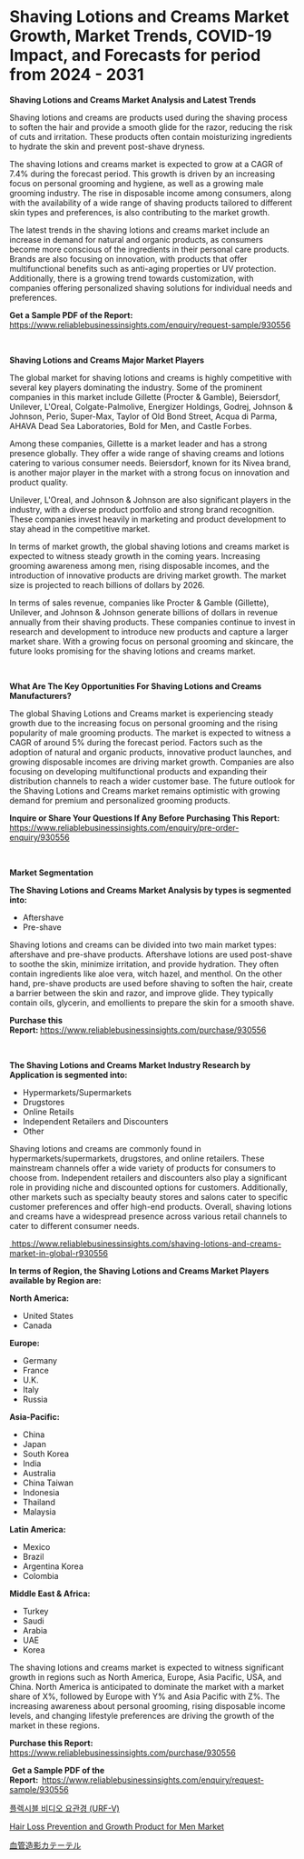 <p><h1>Shaving Lotions and Creams Market Growth, Market Trends, COVID-19 Impact, and Forecasts for period from 2024 - 2031</h1></p><p><strong>Shaving Lotions and Creams Market Analysis and Latest Trends</strong></p>
<p><p>Shaving lotions and creams are products used during the shaving process to soften the hair and provide a smooth glide for the razor, reducing the risk of cuts and irritation. These products often contain moisturizing ingredients to hydrate the skin and prevent post-shave dryness.</p><p>The shaving lotions and creams market is expected to grow at a CAGR of 7.4% during the forecast period. This growth is driven by an increasing focus on personal grooming and hygiene, as well as a growing male grooming industry. The rise in disposable income among consumers, along with the availability of a wide range of shaving products tailored to different skin types and preferences, is also contributing to the market growth.</p><p>The latest trends in the shaving lotions and creams market include an increase in demand for natural and organic products, as consumers become more conscious of the ingredients in their personal care products. Brands are also focusing on innovation, with products that offer multifunctional benefits such as anti-aging properties or UV protection. Additionally, there is a growing trend towards customization, with companies offering personalized shaving solutions for individual needs and preferences.</p></p>
<p><strong>Get a Sample PDF of the Report:&nbsp;</strong> <a href="https://www.reliablebusinessinsights.com/enquiry/request-sample/930556">https://www.reliablebusinessinsights.com/enquiry/request-sample/930556</a></p>
<p>&nbsp;</p>
<p><strong>Shaving Lotions and Creams Major Market Players</strong></p>
<p><p>The global market for shaving lotions and creams is highly competitive with several key players dominating the industry. Some of the prominent companies in this market include Gillette (Procter & Gamble), Beiersdorf, Unilever, L'Oreal, Colgate-Palmolive, Energizer Holdings, Godrej, Johnson & Johnson, Perio, Super-Max, Taylor of Old Bond Street, Acqua di Parma, AHAVA Dead Sea Laboratories, Bold for Men, and Castle Forbes.</p><p>Among these companies, Gillette is a market leader and has a strong presence globally. They offer a wide range of shaving creams and lotions catering to various consumer needs. Beiersdorf, known for its Nivea brand, is another major player in the market with a strong focus on innovation and product quality.</p><p>Unilever, L'Oreal, and Johnson & Johnson are also significant players in the industry, with a diverse product portfolio and strong brand recognition. These companies invest heavily in marketing and product development to stay ahead in the competitive market.</p><p>In terms of market growth, the global shaving lotions and creams market is expected to witness steady growth in the coming years. Increasing grooming awareness among men, rising disposable incomes, and the introduction of innovative products are driving market growth. The market size is projected to reach billions of dollars by 2026.</p><p>In terms of sales revenue, companies like Procter & Gamble (Gillette), Unilever, and Johnson & Johnson generate billions of dollars in revenue annually from their shaving products. These companies continue to invest in research and development to introduce new products and capture a larger market share. With a growing focus on personal grooming and skincare, the future looks promising for the shaving lotions and creams market.</p></p>
<p>&nbsp;</p>
<p><strong>What Are The Key Opportunities For Shaving Lotions and Creams Manufacturers?</strong></p>
<p><p>The global Shaving Lotions and Creams market is experiencing steady growth due to the increasing focus on personal grooming and the rising popularity of male grooming products. The market is expected to witness a CAGR of around 5% during the forecast period. Factors such as the adoption of natural and organic products, innovative product launches, and growing disposable incomes are driving market growth. Companies are also focusing on developing multifunctional products and expanding their distribution channels to reach a wider customer base. The future outlook for the Shaving Lotions and Creams market remains optimistic with growing demand for premium and personalized grooming products.</p></p>
<p><strong>Inquire or Share Your Questions If Any Before Purchasing This Report:</strong> <a href="https://www.reliablebusinessinsights.com/enquiry/pre-order-enquiry/930556">https://www.reliablebusinessinsights.com/enquiry/pre-order-enquiry/930556</a></p>
<p>&nbsp;</p>
<p><strong>Market Segmentation</strong></p>
<p><strong>The Shaving Lotions and Creams Market Analysis by types is segmented into:</strong></p>
<p><ul><li>Aftershave</li><li>Pre-shave</li></ul></p>
<p><p>Shaving lotions and creams can be divided into two main market types: aftershave and pre-shave products. Aftershave lotions are used post-shave to soothe the skin, minimize irritation, and provide hydration. They often contain ingredients like aloe vera, witch hazel, and menthol. On the other hand, pre-shave products are used before shaving to soften the hair, create a barrier between the skin and razor, and improve glide. They typically contain oils, glycerin, and emollients to prepare the skin for a smooth shave.</p></p>
<p><strong>Purchase this Report:&nbsp;</strong><a href="https://www.reliablebusinessinsights.com/purchase/930556">https://www.reliablebusinessinsights.com/purchase/930556</a></p>
<p>&nbsp;</p>
<p><strong>The Shaving Lotions and Creams Market Industry Research by Application is segmented into:</strong></p>
<p><ul><li>Hypermarkets/Supermarkets</li><li>Drugstores</li><li>Online Retails</li><li>Independent Retailers and Discounters</li><li>Other</li></ul></p>
<p><p>Shaving lotions and creams are commonly found in hypermarkets/supermarkets, drugstores, and online retailers. These mainstream channels offer a wide variety of products for consumers to choose from. Independent retailers and discounters also play a significant role in providing niche and discounted options for customers. Additionally, other markets such as specialty beauty stores and salons cater to specific customer preferences and offer high-end products. Overall, shaving lotions and creams have a widespread presence across various retail channels to cater to different consumer needs.</p></p>
<p><a href="https://www.reliablebusinessinsights.com/shaving-lotions-and-creams-market-in-global-r930556">&nbsp;https://www.reliablebusinessinsights.com/shaving-lotions-and-creams-market-in-global-r930556</a></p>
<p><strong>In terms of Region, the Shaving Lotions and Creams Market Players available by Region are:</strong></p>
<p>
    <p> <strong> North America: </strong>
        <ul>
            <li>United States</li>
            <li>Canada</li>
        </ul>
        </p> 
    <p> <strong> Europe: </strong>
        <ul>
            <li>Germany</li>
            <li>France</li>
            <li>U.K.</li>
            <li>Italy</li>
            <li>Russia</li>
        </ul>
        </p> 
    <p> <strong> Asia-Pacific: </strong>
        <ul>
            <li>China</li>
            <li>Japan</li>
            <li>South Korea</li>
            <li>India</li>
            <li>Australia</li>
            <li>China Taiwan</li>
            <li>Indonesia</li>
            <li>Thailand</li>
            <li>Malaysia</li>
        </ul>
        </p> 
    <p> <strong> Latin America: </strong>
        <ul>
            <li>Mexico</li>
            <li>Brazil</li>
            <li>Argentina Korea</li>
            <li>Colombia</li>
        </ul>
        </p> 
    <p> <strong> Middle East & Africa: </strong>
        <ul>
            <li>Turkey</li>
            <li>Saudi</li>
            <li>Arabia</li>
            <li>UAE</li>
            <li>Korea</li>
        </ul>
    </p>
    </p>
<p><p>The shaving lotions and creams market is expected to witness significant growth in regions such as North America, Europe, Asia Pacific, USA, and China. North America is anticipated to dominate the market with a market share of X%, followed by Europe with Y% and Asia Pacific with Z%. The increasing awareness about personal grooming, rising disposable income levels, and changing lifestyle preferences are driving the growth of the market in these regions.</p></p>
<p><strong>Purchase this Report: </strong><a href="https://www.reliablebusinessinsights.com/purchase/930556">https://www.reliablebusinessinsights.com/purchase/930556</a></p>
<p>&nbsp;<strong>Get a Sample PDF of the Report:&nbsp;&nbsp;</strong><a href="https://www.reliablebusinessinsights.com/enquiry/request-sample/930556">https://www.reliablebusinessinsights.com/enquiry/request-sample/930556</a></p>
<p><strong></strong></p>
<p><p><a href="https://medium.com/@alanperkins1921/%EC%9C%A0%EC%97%B0-%ED%98%95%ED%83%9C%EC%9D%98-%EB%B9%84%EB%94%94%EC%98%A4-%EC%9A%94%EB%A1%9C%EA%B2%BD-urf-v-%EC%8B%9C%EC%9E%A5-%EB%B6%84%EC%84%9D-%EA%B8%80%EB%A1%9C%EB%B2%8C-%EC%82%B0%EC%97%85-%EC%A0%84%EB%A7%9D-%EB%B0%8F-%EC%98%88%EC%B8%A1-2024%EB%85%84%EB%B6%80%ED%84%B0-2031%EB%85%84%EA%B9%8C%EC%A7%80-1ec8149126e2">플렉시블 비디오 요관경 (URF-V)</a></p><p><a href="https://issuu.com/reportprime-2/docs/hair-loss-prevention-and-growth-product-for-men-ma">Hair Loss Prevention and Growth Product for Men Market</a></p><p><a href="https://medium.com/@phillipbarnett65/%E8%A1%80%E7%AE%A1%E9%80%A0%E5%BD%B1%E3%82%AB%E3%83%86%E3%83%BC%E3%83%86%E3%83%AB%E3%81%AE%E5%B8%82%E5%A0%B4%E5%88%86%E6%9E%90-%E3%81%9D%E3%81%AEcagr-%E5%B8%82%E5%A0%B4%E3%82%BB%E3%82%B0%E3%83%A1%E3%83%B3%E3%83%86%E3%83%BC%E3%82%B7%E3%83%A7%E3%83%B3-%E3%81%8A%E3%82%88%E3%81%B3%E3%82%B0%E3%83%AD%E3%83%BC%E3%83%90%E3%83%AB%E7%94%A3%E6%A5%AD%E6%A6%82%E8%A6%81-659685a0322c">血管造影カテーテル</a></p></p>